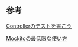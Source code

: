 ## 参考

[Controllerのテストを書こう](https://qiita.com/ryo2132/items/ec10116238e1e1f333a1)

[Mockitoの最低限な使い方](https://qiita.com/fumu238/items/64c910bc36b051c6b976)
